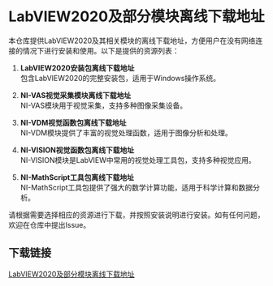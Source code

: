 # LabVIEW2020及部分模块离线下载地址

本仓库提供LabVIEW2020及其相关模块的离线下载地址，方便用户在没有网络连接的情况下进行安装和使用。以下是提供的资源列表：

1. **LabVIEW2020安装包离线下载地址**  
   包含LabVIEW2020的完整安装包，适用于Windows操作系统。

2. **NI-VAS视觉采集模块离线下载地址**  
   NI-VAS模块用于视觉采集，支持多种图像采集设备。

3. **NI-VDM视觉函数包离线下载地址**  
   NI-VDM模块提供了丰富的视觉处理函数，适用于图像分析和处理。

4. **NI-VISION视觉函数包离线下载地址**  
   NI-VISION模块是LabVIEW中常用的视觉处理工具包，支持多种视觉应用。

5. **NI-MathScript工具包离线下载地址**  
   NI-MathScript工具包提供了强大的数学计算功能，适用于科学计算和数据分析。

请根据需要选择相应的资源进行下载，并按照安装说明进行安装。如有任何问题，欢迎在仓库中提出Issue。

## 下载链接

[LabVIEW2020及部分模块离线下载地址](https://pan.quark.cn/s/0a7fdedaee36)